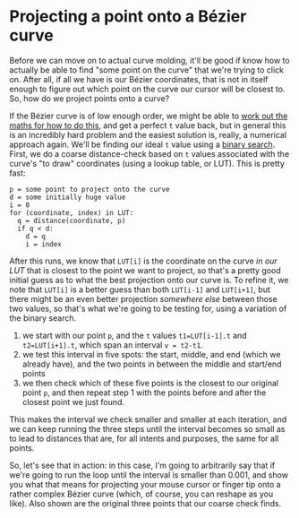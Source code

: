 # Projecting a point onto a Bézier curve

Before we can move on to actual curve molding, it'll be good if know how to actually be able to find "some point on the curve" that we're trying to click on. After all, if all we have is our Bézier coordinates, that is not in itself enough to figure out which point on the curve our cursor will be closest to. So, how do we project points onto a curve?

If the Bézier curve is of low enough order, we might be able to [work out the maths for how to do this](https://web.archive.org/web/20140713004709/http://jazzros.blogspot.com/2011/03/projecting-point-on-bezier-curve.html), and get a perfect `t` value back, but in general this is an incredibly hard problem and the easiest solution is, really, a numerical approach again. We'll be finding our ideal `t` value using a [binary search](https://en.wikipedia.org/wiki/Binary_search_algorithm). First, we do a coarse distance-check based on `t` values associated with the curve's "to draw" coordinates (using a lookup table, or LUT). This is pretty fast:

```
p = some point to project onto the curve
d = some initially huge value
i = 0
for (coordinate, index) in LUT:
  q = distance(coordinate, p)
  if q < d:
    d = q
    i = index
```

After this runs, we know that `LUT[i]` is the coordinate on the curve _in our LUT_ that is closest to the point we want to project, so that's a pretty good initial guess as to what the best projection onto our curve is. To refine it, we note that `LUT[i]` is a better guess than both `LUT[i-1]` and `LUT[i+1]`, but there might be an even better projection _somewhere else_ between those two  values, so that's what we're going to be testing for, using a variation of the binary search.

1. we start with our point `p`, and the `t` values `t1=LUT[i-1].t` and `t2=LUT[i+1].t`, which span an interval `v = t2-t1`.
2. we test this interval in five spots: the start, middle, and end (which we already have), and the two points in between the middle and start/end points
3. we then check which of these five points is the closest to our original point `p`, and then repeat step 1 with the points before and after the closest point we just found.

This makes the interval we check smaller and smaller at each iteration, and we can keep running the three steps until the interval becomes so small as to lead to distances that are, for all intents and purposes, the same for all points.

So, let's see that in action: in this case, I'm going to arbitrarily say that if we're going to run the loop until the interval is smaller than 0.001, and show you what that means for projecting your mouse cursor or finger tip onto a rather complex Bézier curve (which, of course, you can reshape as you like). Also shown are the original three points that our coarse check finds.

<graphics-element title="Projecting a point onto a Bézier curve" width="400" height="400" src="./project.js"></graphics-element>
